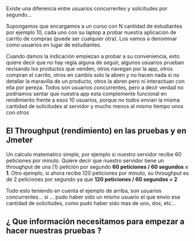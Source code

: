 Existe una diferencia entre usuarios concurrentes y solicitudes por segundo...

Supongamos que encargamos a un curso con N cantidad de estudiantes por ejemplo 10, cada uno con su laptop a probar nuestra aplicación de carrito de compras (puede ser cualquier otra). Los vamos a denominar como usuarios en lugar de estudiantes.

Cuando damos la indicación empiezan a probar a su conveniencia, esto quiere decir que no hay regla alguna de seguir, algunos usuarios prueban revisando los productos que venden, otros navegan por la app, otros compran el carrito, otros en cambio solo la abren y no hacen nada si no detallar la maravilla de un producto, otros la abren pero ni interactuan con ella por pereza. Todos son usuarios concurrentes, pero a decir verdad no podriamos sentar que nuestra app esta complemente funcional en rendimiento frente a esos 10 usuarios, porque no todos envian la misma cantidad de solicitudes al servidor y mucho menos al mismo tiempo unos con otros

## El Throughput (rendimiento) en las pruebas y en Jmeter

Un calculo matematico simple, por ejemplo si nuestro servidor recibe 60 peticiones por minuto. Quiere decir que nuestro servidor tiene un throughput de una (1) petición por segundo **60 peticiones / 60 segundos = 1**. Otro ejemplo, si ahora recibe 120 peticiones por minuto, su throughput es de 2 peticiones por segundo ya que **120 peticiones / 60 segundos = 2**

Todo esto teniendo en cuenta el ejemplo de arriba, son usuarios concurrentes... si ... pudo haber sido un mismo usuario el que envío esa cantidad de solicitudes, como pudo haber sido mas de uno, dos, etc...

## ¿ Que información necesitamos para empezar a hacer nuestras pruebas ?





